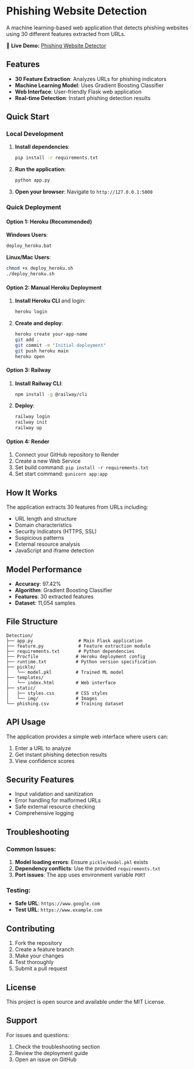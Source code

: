 # Phishing Website Detection

A machine learning-based web application that detects phishing websites using 30 different features extracted from URLs.  

🔗 **Live Demo:** [Phishing Website Detector](https://phishing-website-detector-g5da.onrender.com)


## Features

- **30 Feature Extraction**: Analyzes URLs for phishing indicators
- **Machine Learning Model**: Uses Gradient Boosting Classifier
- **Web Interface**: User-friendly Flask web application
- **Real-time Detection**: Instant phishing detection results

## Quick Start

### Local Development

1. **Install dependencies**:
   ```bash
   pip install -r requirements.txt
   ```

2. **Run the application**:
   ```bash
   python app.py
   ```

3. **Open your browser**:
   Navigate to `http://127.0.0.1:5000`

### Quick Deployment

#### Option 1: Heroku (Recommended)

**Windows Users**:
```bash
deploy_heroku.bat
```

**Linux/Mac Users**:
```bash
chmod +x deploy_heroku.sh
./deploy_heroku.sh
```

#### Option 2: Manual Heroku Deployment

1. **Install Heroku CLI** and login:
   ```bash
   heroku login
   ```

2. **Create and deploy**:
   ```bash
   heroku create your-app-name
   git add .
   git commit -m "Initial deployment"
   git push heroku main
   heroku open
   ```

#### Option 3: Railway

1. **Install Railway CLI**:
   ```bash
   npm install -g @railway/cli
   ```

2. **Deploy**:
   ```bash
   railway login
   railway init
   railway up
   ```

#### Option 4: Render

1. Connect your GitHub repository to Render
2. Create a new Web Service
3. Set build command: `pip install -r requirements.txt`
4. Set start command: `gunicorn app:app`

## How It Works

The application extracts 30 features from URLs including:
- URL length and structure
- Domain characteristics
- Security indicators (HTTPS, SSL)
- Suspicious patterns
- External resource analysis
- JavaScript and iframe detection

## Model Performance

- **Accuracy**: 97.42%
- **Algorithm**: Gradient Boosting Classifier
- **Features**: 30 extracted features
- **Dataset**: 11,054 samples

## File Structure

```
Detection/
├── app.py                 # Main Flask application
├── feature.py             # Feature extraction module
├── requirements.txt       # Python dependencies
├── Procfile              # Heroku deployment config
├── runtime.txt           # Python version specification
├── pickle/
│   └── model.pkl         # Trained ML model
├── templates/
│   └── index.html        # Web interface
├── static/
│   ├── styles.css        # CSS styles
│   └── img/              # Images
└── phishing.csv          # Training dataset
```

## API Usage

The application provides a simple web interface where users can:
1. Enter a URL to analyze
2. Get instant phishing detection results
3. View confidence scores

## Security Features

- Input validation and sanitization
- Error handling for malformed URLs
- Safe external resource checking
- Comprehensive logging

## Troubleshooting

### Common Issues:

1. **Model loading errors**: Ensure `pickle/model.pkl` exists
2. **Dependency conflicts**: Use the provided `requirements.txt`
3. **Port issues**: The app uses environment variable `PORT`

### Testing:

- **Safe URL**: `https://www.google.com`
- **Test URL**: `https://www.example.com`

## Contributing

1. Fork the repository
2. Create a feature branch
3. Make your changes
4. Test thoroughly
5. Submit a pull request

## License

This project is open source and available under the MIT License.

## Support

For issues and questions:
1. Check the troubleshooting section
2. Review the deployment guide
3. Open an issue on GitHub

